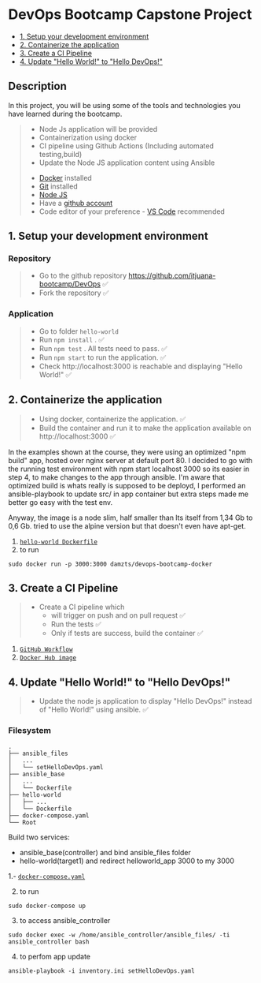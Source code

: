 # DevOps Bootcamp Capstone Project
  - [1. Setup your development environment](#1-setup-your-development-environment)
  - [2. Containerize the application](#2-containerize-the-application)
  - [3. Create a CI Pipeline](#3-create-a-ci-pipeline)
  - [4. Update "Hello World!" to "Hello DevOps!"](#4-update-hello-world-to-hello-devops)

## Description
In this project, you will be using some of the tools and technologies you have learned during the bootcamp.
> - Node Js application will be provided
> - Containerization using docker
> - CI pipeline using Github Actions (Including automated testing,build)
> - Update the Node JS application content using Ansible
> * [Docker](https://docs.docker.com/desktop/) installed
> * [Git](https://github.com/git-guides/install-git) installed
> * [Node JS](https://nodejs.org/en/download/package-manager/)
> * Have a [github account](https://github.com/join)
> * Code editor of your preference - [VS Code](https://code.visualstudio.com/download) recommended

## 1. Setup your development environment
### Repository
> - Go to the github repository https://github.com/itjuana-bootcamp/DevOps ✅
> - Fork the repository ✅
### Application
> - Go to folder `hello-world` 
> - Run `npm install` . ✅
> - Run `npm test` . All tests need to pass. ✅
> - Run `npm start` to run the application. ✅
> - Check http://localhost:3000 is reachable and displaying "Hello World!" ✅

## 2. Containerize the application
> - Using docker, containerize the application. ✅
> - Build the container and run it to make the application available on http://localhost:3000 ✅

In the examples shown at the course, they were using an optimized "npm build" app, hosted over nginx server at default port 80.
I decided to go with the running test environment with npm start localhost 3000 so its easier in step 4, to make changes to the app through ansible.
I'm aware that optimized build is whats really is supposed to be deployd, I performed an ansible-playbook to update src/ in app container but extra steps made me better go easy with the test env.

Anyway, the image is a node slim, half smaller than lts itself from 1,34 Gb to 0,6 Gb. tried to use the alpine version but that doesn't even have apt-get.

1. [`hello-world Dockerfile`](./hello-world/Dockerfile)
2. to run
```
sudo docker run -p 3000:3000 damzts/devops-bootcamp-docker
```

## 3. Create a CI Pipeline
> - Create a CI pipeline which 
>     - will trigger on push and on pull request ✅
>     - Run the tests ✅
>     - Only if tests are success, build the container ✅

1. [`GitHub Workflow`](../.github/workflows/understanding.yml)
2. [`Docker Hub image`](https://hub.docker.com/r/damzts/devops-bootcamp-docker/tags)
 
## 4. Update "Hello World!" to "Hello DevOps!"
> - Update the node js application to display "Hello DevOps!" instead of "Hello World!" using ansible. ✅

### Filesystem
```
.
├── ansible_files
│   ...
│   └── setHelloDevOps.yaml
├── ansible_base
│   ...
│   └── Dockerfile
├── hello-world
│   ├── ...
│   └── Dockerfile
├── docker-compose.yaml
└── Root
```

Build two services:
- ansible_base(controller) and bind ansible_files folder
- hello-world(target1) and redirect helloworld_app 3000 to my 3000

1.- [`docker-compose.yaml`](./docker-compose.yaml)

2. to run
```
sudo docker-compose up
```
3. to access ansible_controller
```
sudo docker exec -w /home/ansible_controller/ansible_files/ -ti ansible_controller bash
```
4. to perfom app update
```
ansible-playbook -i inventory.ini setHelloDevOps.yaml
```

